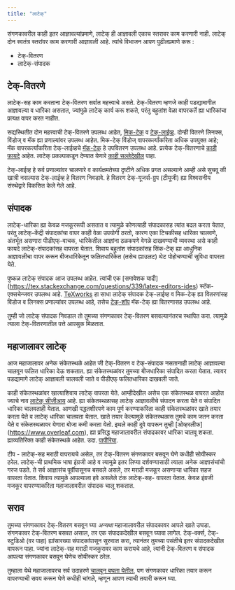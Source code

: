 ```yaml
---
title: "लाटेक्"
---
```


संगणकावरील काही इतर आज्ञावल्यांप्रमाणे, लाटेक् ही आज्ञावली एकाच स्तरावर काम 
करणारी नाही. लाटेक् दोन स्वतंत्र स्तरांवर काम करणारी आज्ञावली आहे. त्यांचे विभाजन
आपण पुढीलप्रमाणे करू :

- टेक्-वितरण
- लाटेक्-संपादक

## टेक्-वितरणे

लाटेक्-सह काम करताना टेक्-वितरण सर्वात महत्त्वाचे असते. टेक्-वितरण म्हणजे काही पडद्यामागील
आज्ञावल्या व धारिका असतात, ज्यांमुळे लाटेक् कार्य करू शकते, परंतु बहुतांश वेळा वापरकर्ते ह्या
धारिकांचा प्रत्यक्ष वापर करत नाहीत.

सद्यस्थितीत दोन महत्त्वाची टेक्-वितरणे उपलब्ध आहेत,
[मिक-टेक्](https://www.miktex.org) व [टेक्-लाईव्ह](https://tug.org/texlive). दोन्ही वितरणे
लिनक्स, विंडोज् व मॅक ह्या प्रणाल्यांवर उपलब्ध आहेत. मिक-टेक् विंडोज् वापरकर्त्यांकरिता अधिक 
उपयुक्त आहे; मॅक वापरकर्त्यांकरिता टेक्-लाईव्हचे [मॅक-टेक्](http://www.tug.org/mactex/) हे 
उपवितरण उपलब्ध आहे. प्रत्येक टेक्-वितरणाचे [काही फायदे](https://tex.stackexchange.com/questions/20036)
आहेत. लाटेक् प्रकल्पाकडून देण्यात येणारे [काही सल्लेदेखील](https://www.latex-project.org/get/) पाहा.

टेक्-लाईव्ह हे सर्व प्रणाल्यांवर चालणारे व कार्यक्षमतेच्या दृष्टीने अधिक प्रगत असल्याने आम्ही असे
सुचवू की खात्री नसल्यास टेक्-लाईव्ह हे वितरण निवडावे. हे वितरण टेक्-यूजर्स-ग्रुप (टीयूजी) ह्या
विश्वसनीय संस्थेद्वारे विकसित केले गेले आहे.

## संपादक

लाटेक्-धारिका ह्या केवळ मजकूररूपी असतात व त्यामुळे कोणत्याही संपादकासह त्यांत बदल करता येतात,
परंतु लाटेक्-केंद्री संपादकांचा वापर काही वेळा उपयोगी ठरतो, कारण एका टिचकीसह धारिका चालवणे, अंतर्भूत
असणारा पीडीएफ्-वाचक, धारिकेतील आज्ञांना ठळकपणे वेगळे दाखवण्याची व्यवस्था असे काही फायदे
लाटेक्-संपादकांसह वापरता येतात. शिवाय बहुतांश संपादकांसह सिंक-टेक् ह्या आधुनिक आज्ञावलीचा 
वापर करून बीजधारिकेतून फलितधारिकेत (तसेच ह्याउलट) थेट पोहोचण्याची सुविधा वापरता येते.

पुष्कळ लाटेक् संपादक आज उपलब्ध आहेत. त्यांची एक [समावेशक यादी]
(https://tex.stackexchange.com/questions/339/latex-editors-ides) स्टॅक-एक्सचेन्जवर उपलब्ध आहे.
[TeXworks](https://tug.org/texworks) हा साधा लाटेक् संपादक टेक्-लाईव्ह व मिक-टेक् ह्या वितरणांसह
विंडोज व लिनक्स प्रणाल्यांवर उपलब्ध आहे, तसेच [टेक्-शॉप](https://pages.uoregon.edu/koch/texshop/)
मॅक-टेक् ह्या वितरणासह उपलब्ध आहे.

तुम्ही जो लाटेक् संपादक निवडाल तो तुमच्या संगणकावर टेक्-वितरण बसवल्यानंतरच स्थापित करा. त्यामुळे
त्याला टेक्-वितरणातील पत्ते आपसुक मिळतात.

## महाजालावर लाटेक्

आज महाजालावर अनेक संकेतस्थळे आहेत जी टेक्-वितरण व टेक्-संपादक नसतानाही
लाटेक् आज्ञावल्या चालवून फलित धारिका देऊ शकतात. ह्या संकेतस्थळांवर तुमच्या
बीजधारिका संपादित करता येतात. त्यावर पडद्यामागे लाटेक् आज्ञावली चालवली जाते
व पीडीएफ् फलितधारिका दाखवली जाते.

काही संकेतस्थळांवर खात्याशिवाय लाटेक् वापरता येते. आम्हीदेखील असेच एक संकेतस्थळ
वापरत आहोत ज्याचे नाव [लाटेक् सीजीआय](https://latexcgi.xyz) आहे. ह्या संकेतस्थळासह
लाटेक् आज्ञावलीचे संपादन करता येते व संपादित धारिका चालवताही येतात.
आणखी पद्धतशीरपणे काम पूर्ण करण्याकरिता काही संकेतस्थळांवर खाते तयार करता येते व
लाटेक् धारिका चालवता येतात. खाते तयार केल्यामुळे संकेतस्थळास तुमचे काम जतन करता
येते व संकेतस्थळावर येणारा बोजा कमी करता येतो. इथले काही दुवे वापरून तुम्ही [ओव्हरलीफ]
(https://www.overleaf.com), ह्या प्रसिद्ध महाजालावरील संपादकावर धारिका चालवू शकता. 
ह्याव्यतिरिक्त काही संकेतस्थळे आहेत. उदा. [पापीरिया](https://papeeria.com/).

टीप - लाटेक्-सह मराठी वापरायचे असेल, तर टेक्-वितरण संगणकावर बसवून घेणे कधीही सोयीस्कर ठरेल.
लाटेक्-ची प्राथमिक भाषा इंग्रजी आहे व त्यामुळे इतर लिप्या दर्शवण्यासाठी त्याला अनेक आज्ञासंचांची गरज पडते.
ते सर्व आज्ञासंच पूर्वीपासूनच बसवले असले, तर मराठी मजकूर असणाऱ्या धारिका सहज वापरता येतात.
शिवाय त्यामुळे आपल्याला हवे असलेले टंक लाटेक्-सह- वापरता येतात. केवळ इंग्रजी मजकूर वापरण्याकरिता
महाजालावरील संपादक चालू शकतात.

## सराव

तुमच्या संगणकावर टेक्-वितरण बसवून घ्या _अन्यथा_ महाजालावरील संपादकावर आपले खाते उघडा.
संगणकावर टेक्-वितरण बसवत असाल, तर एक संपादकदेखील बसवून घ्यावा लागेल. टेक्-वर्क्स, टेक्-स्टुडिओ
(वर पाहा) ह्यांसारख्या संपादकांपासून सुरुवात करा, त्यानंतर तुमच्या पसंतीचे इतर संपादकदेखील वापरून पाहा.
ज्यांना लाटेक्-सह मराठी मजकुरावर काम करायचे आहे, त्यांनी टेक्-वितरण व संपादक आपल्या संगणकावर बसवून घेणेच
सोयीस्कर ठरेल.

तुम्हाला येथे महाजालावरच सर्व उदाहरणे [चालवून बघता येतील](help), पण संगणकावर धारिका तयार करून
वापरण्याची सवय करून घेणे कधीही चांगले, म्हणून आपण त्याची तयारी करून घ्या.
